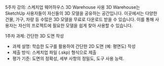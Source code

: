 5주차 강의: 스케치업 웨어하우스
3D Warehouse 사용
3D Warehouse는 SketchUp 사용자들이 자신들의 3D 모델을 공유하는 공간입니다. 이곳에서는 다양한 건물, 가구, 차량 등 수많은 3D 모델을 무료로 다운로드 받을 수 있습니다. 이를 통해 사용자는 자신의 프로젝트에 필요한 모델을 쉽게 찾아 사용할 수 있습니다. 

1주차 과제: 간단한 3D 도면 작성
- 과제 설명: 학습한 도구를 활용하여 간단한 2D 도면 (예: 평면도) 작성
- 제출 방식: 스케치업 파일 (.skp) 형식으로 제출
- 평가 기준: 도면의 정확성, 세부 사항의 정밀도, 도구 사용 능력. 
